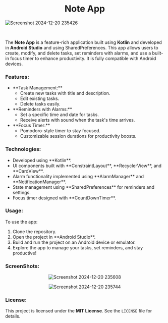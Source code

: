 <center><h1>Note App</h1></center>

 ![Screenshot 2024-12-20 235426](https://github.com/user-attachments/assets/63ad8524-3a0f-40fc-b5c4-757504984927)
  <br>

<br> <p>The **Note App** is a feature-rich application built using **Kotlin** and developed in **Android Studio** and using SharedPreferences. This app allows users to create, modify, and delete tasks, set reminders with alarms, and use a built-in focus timer to enhance productivity. It is fully compatible with Android devices.</p>
<h3>Features:</h3> <ul> <li>**Task Management:** <ul> <li>Create new tasks with title and description.</li> <li>Edit existing tasks.</li> <li>Delete tasks easily.</li> </ul> </li> <li>**Reminders with Alarms:** <ul> <li>Set a specific time and date for tasks.</li> <li>Receive alerts with sound when the task's time arrives.</li> </ul> </li> <li>**Focus Timer:** <ul> <li>Pomodoro-style timer to stay focused.</li> <li>Customizable session durations for productivity boosts.</li> </ul> </li> </ul>
<h3>Technologies:</h3> <ul> <li>Developed using **Kotlin**.</li> <li>UI components built with **ConstraintLayout**, **RecyclerView**, and **CardView**.</li> <li>Alarm functionality implemented using **AlarmManager** and **NotificationManager**.</li> <li>State management using **SharedPreferences** for reminders and settings.</li> <li>Focus timer designed with **CountDownTimer**.</li> </ul>
<h3>Usage:</h3> <p>To use the app:</p> <ol> <li>Clone the repository.</li> <li>Open the project in **Android Studio**.</li> <li>Build and run the project on an Android device or emulator.</li> <li>Explore the app to manage your tasks, set reminders, and stay productive!</li> </ol>
<h3>ScreenShots:</h3> <center>
  
  
  ![Screenshot 2024-12-20 235608](https://github.com/user-attachments/assets/86561ba8-cfa7-48aa-8c61-316b76cf32d9)
  
   ![Screenshot 2024-12-20 235744](https://github.com/user-attachments/assets/1d480d06-ebf3-46f4-b796-b556d2569b8e)

</center>
<h3>License:</h3> <p>This project is licensed under the <strong>MIT License</strong>. See the <code>LICENSE</code> file for details.</p>

